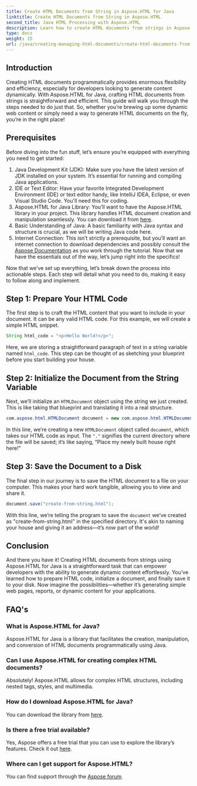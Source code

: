```yaml
---
title: Create HTML Documents from String in Aspose.HTML for Java
linktitle: Create HTML Documents from String in Aspose.HTML
second_title: Java HTML Processing with Aspose.HTML
description: Learn how to create HTML documents from strings in Aspose.HTML for Java with this step-by-step guide.
type: docs
weight: 15
url: /java/creating-managing-html-documents/create-html-documents-from-string/
---
```

## Introduction
Creating HTML documents programmatically provides enormous flexibility and efficiency, especially for developers looking to generate content dynamically. With Aspose.HTML for Java, crafting HTML documents from strings is straightforward and efficient. This guide will walk you through the steps needed to do just that. So, whether you’re brewing up some dynamic web content or simply need a way to generate HTML documents on the fly, you’re in the right place!
## Prerequisites
Before diving into the fun stuff, let’s ensure you’re equipped with everything you need to get started:
1. Java Development Kit (JDK): Make sure you have the latest version of JDK installed on your system. It’s essential for running and compiling Java applications.
2. IDE or Text Editor: Have your favorite Integrated Development Environment (IDE) or text editor handy, like IntelliJ IDEA, Eclipse, or even Visual Studio Code. You'll need this for coding.
3. Aspose.HTML for Java Library: You’ll want to have the Aspose.HTML library in your project. This library handles HTML document creation and manipulation seamlessly. You can download it from [here](https://releases.aspose.com/html/java/).
4. Basic Understanding of Java: A basic familiarity with Java syntax and structure is crucial, as we will be writing Java code here.
5. Internet Connection: This isn’t strictly a prerequisite, but you’ll want an internet connection to download dependencies and possibly consult the [Aspose Documentation](https://reference.aspose.com/html/java/) as you work through the tutorial.
Now that we have the essentials out of the way, let’s jump right into the specifics!

Now that we’ve set up everything, let’s break down the process into actionable steps. Each step will detail what you need to do, making it easy to follow along and implement.
## Step 1: Prepare Your HTML Code

The first step is to craft the HTML content that you want to include in your document. It can be any valid HTML code. For this example, we will create a simple HTML snippet.
```java
String html_code = "<p>Hello World!</p>";
```
Here, we are storing a straightforward paragraph of text in a string variable named `html_code`. This step can be thought of as sketching your blueprint before you start building your house.
## Step 2: Initialize the Document from the String Variable

Next, we’ll initialize an `HTMLDocument` object using the string we just created. This is like taking that blueprint and translating it into a real structure.
```java
com.aspose.html.HTMLDocument document = new com.aspose.html.HTMLDocument(html_code, ".");
```
In this line, we’re creating a new `HTMLDocument` object called `document`, which takes our HTML code as input. The `"."` signifies the current directory where the file will be saved; it’s like saying, “Place my newly built house right here!”
## Step 3: Save the Document to a Disk

The final step in our journey is to save the HTML document to a file on your computer. This makes your hard work tangible, allowing you to view and share it.
```java
document.save("create-from-string.html");
```
With this line, we’re telling the program to save the `document` we’ve created as "create-from-string.html" in the specified directory. It's akin to naming your house and giving it an address—it’s now part of the world!
## Conclusion
And there you have it! Creating HTML documents from strings using Aspose.HTML for Java is a straightforward task that can empower developers with the ability to generate dynamic content effortlessly. You’ve learned how to prepare HTML code, initialize a document, and finally save it to your disk. Now imagine the possibilities—whether it’s generating simple web pages, reports, or dynamic content for your applications.
## FAQ's
### What is Aspose.HTML for Java?
Aspose.HTML for Java is a library that facilitates the creation, manipulation, and conversion of HTML documents programmatically using Java.
### Can I use Aspose.HTML for creating complex HTML documents?
Absolutely! Aspose.HTML allows for complex HTML structures, including nested tags, styles, and multimedia.
### How do I download Aspose.HTML for Java?
You can download the library from [here](https://releases.aspose.com/html/java/).
### Is there a free trial available?
Yes, Aspose offers a free trial that you can use to explore the library’s features. Check it out [here](https://releases.aspose.com/).
### Where can I get support for Aspose.HTML?
You can find support through the [Aspose forum](https://forum.aspose.com/c/html/29).
